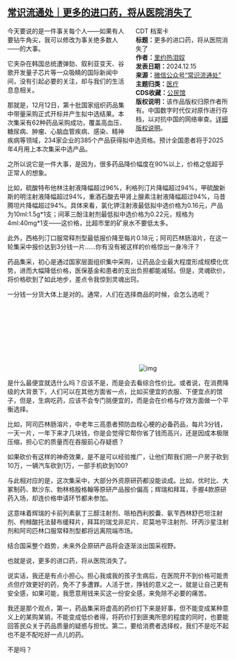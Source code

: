 <!--1734358869000-->
[常识流通处｜更多的进口药，将从医院消失了](https://chinadigitaltimes.net/chinese/714049.html)
------

<div style="width:42%;float:right;padding-left:20px;"><div class="su-spoiler su-spoiler-style-fancy su-spoiler-icon-chevron-circle" data-scroll-offset="0" data-anchor-in-url="no"><div class="su-spoiler-title" tabindex="0" role="button"><span class="su-spoiler-icon"></span>CDT 档案卡</div><div class="su-spoiler-content su-u-clearfix su-u-trim"><strong>标题：</strong>更多的进口药，将从医院消失了<br><strong>作者：</strong><a href="https://chinadigitaltimes.net/space/常识流通处" target="_blank">里约热泪奴</a><br><strong>发表日期：</strong>2024.12.15<br><strong>来源：</strong><a href="https://web.archive.org/web/https://mp.weixin.qq.com/s/NWQ3NHMg9avPUXQAA6KulA" target="_blank">微信公众号“常识流通处”</a><br><strong>主题归类：</strong><a href="https://chinadigitaltimes.net/space/医疗" target="_blank">医疗</a><br><strong>CDS收藏：</strong><a href="https://chinadigitaltimes.net/space/%E5%85%AC%E6%B0%91%E9%A6%86" target="_blank" rel="noopener">公民馆</a><br><strong>版权说明：</strong>该作品版权归原作者所有。中国数字时代仅对原作进行存档，以对抗中国的网络审查。<a href="https://chinadigitaltimes.net/chinese/copyright">详细版权说明</a>。</div></div></div><p>今天要说的是一件事关每个人——如果有人要钻牛角尖，我可以修改为事关绝多数人——的大事。</p><p>它夹杂在韩国总统遭弹劾、叙利亚变天、谷歌开发量子芯片等一众吸睛的国际新闻中间，没有引起必要的关注，却与我们的生活息息相关。</p><p>那就是，12月12日，第十批国家组织药品集中带量采购正式开标并产生拟中选结果。本次集采有62种药品采购成功，覆盖高血压、糖尿病、肿瘤、心脑血管疾病、感染、精神疾病等领域，234家企业的385个产品获得拟中选资格。预计全国患者将于2025年4月用上本次集采中选产品。</p><p>之所以说它是一件大事，是因为，很多药品降价幅度在90%以上，价格之低超乎正常人的想象。</p><p>比如，硫酸特布他林注射液降幅超过96%，利格列汀片降幅超过94%，甲硫酸新斯的明注射液降幅超过94%，重酒石酸去甲肾上腺素注射液降幅超过94%，马昔腾坦片降幅超过94%。具体来看，氯化钾注射液最低拟中选价格为0.16元，产品为10ml:1.5g*1支；间苯三酚注射剂最低拟中选价格为0.22元，规格为4ml:40mg*1支——这价格，比超市里的矿泉水不要低太多。</p><p>此外，西格列汀口服常释剂型最低报价降至每片0.18元；阿司匹林肠溶片，在这一轮集采中报价达到3分钱一片……你有没有被这样的价格惊出一身冷汗？</p><p>药品集采，初心是通过国家层面组织集中采购，让药品企业最大程度形成规模化优势，进而大幅降低价格，医保基金和患者的支出负担都能减轻。但是，灵魂砍价，将价格砍到了如此地步，差点令我惊到灵魂出窍。</p><p>一分钱一分货大体上是对的。通常，人们在选择商品的时候，会怎么选呢？</p><p><img decoding="async" src="data:image/svg+xml,%3Csvg%20xmlns='http://www.w3.org/2000/svg'%20viewBox='0%200%200%200'%3E%3C/svg%3E" alt="img" data-lazy-src="https://chinadigitaltimes.net/chinese/files/2024/12/post-714049-6760361320f55."><noscript><img decoding="async" src="https://chinadigitaltimes.net/chinese/files/2024/12/post-714049-6760361320f55." alt="img"></noscript></p><p>是什么最便宜就选什么吗？应该不是，而是会去看综合性价比。或者说，在消费降级的大背景下，人们可以在其他方面省一点，比如买便宜的衣服、下便宜点的馆子，但是，生病吃药，应该不会专门挑便宜的，而是会在价格与疗效方面做一个平衡选择。</p><p>比如，阿司匹林肠溶片，中老年三高患者预防血栓心梗的必备药品，每片3分钱，一天一片，一年下来才几块钱，你是会觉得它帮你省了钱而高兴，还是因成本极限压缩，担心它的质量而在吞服前心存疑惑？</p><p>如果砍价有这样的神奇效果，是不是可以经验推广，让他们帮我们把一户房子砍到10万，一辆汽车砍到1万，一部手机砍到100?</p><p>与此相对应的是，这次集采中，大部分外资原研药都没能谈成。比如，优时比、大冢制药、默沙东、勃林格殷格翰等原研产品报价偏高；辉瑞和拜耳，手握4款原研药入场，却连价格申请环节都未参加。</p><p>这意味着辉瑞的卡前列素氨丁三醇注射剂、哌柏西利胶囊、氨苄西林舒巴坦注射剂、枸橼酸托法替布缓释片，拜耳的瑞戈非尼片、尼莫地平注射剂、环丙沙星注射剂和阿司匹林口服常释剂型都将远离院端市场。</p><p>结合国采整个趋势，未来外企原研产品将会逐渐淡出国采视野。</p><p>也就是说，更多的进口药，将从医院消失了。</p><p>说实话，我还是有点小担心。担心我或我的孩子生病后，在医院开不到价格可能贵点但疗效更好的药，免不了多遭罪。人活于世，挣钱的意义之一，就是让自己更有安全感，如果可能，我愿意用钱来买这一份安全感，来免除不必要的痛苦。</p><p>我还是那个观点，第一，药品集采将虚高的药价打下来是好事，但不能变成某种意义上的某购某销，不能变成低价者得，将药价打到匪夷所思的程度的同时，也要能回答民众关于药品质量的疑惑与担忧。第二，要给消费者选择权，我们不是吃不起也不是不配吃好一点儿的药。</p><p>不是吗？</p><div class="addtoany_share_save_container addtoany_content addtoany_content_bottom"><div class="a2a_kit a2a_kit_size_32 addtoany_list" data-a2a-url="https://chinadigitaltimes.net/chinese/714049.html" data-a2a-title="常识流通处｜更多的进口药，将从医院消失了"><a class="a2a_button_facebook" href="https://www.addtoany.com/add_to/facebook?linkurl=https%3A%2F%2Fchinadigitaltimes.net%2Fchinese%2F714049.html&amp;linkname=%E5%B8%B8%E8%AF%86%E6%B5%81%E9%80%9A%E5%A4%84%EF%BD%9C%E6%9B%B4%E5%A4%9A%E7%9A%84%E8%BF%9B%E5%8F%A3%E8%8D%AF%EF%BC%8C%E5%B0%86%E4%BB%8E%E5%8C%BB%E9%99%A2%E6%B6%88%E5%A4%B1%E4%BA%86" title="Facebook" rel="nofollow noopener" target="_blank"></a><a class="a2a_button_twitter" href="https://www.addtoany.com/add_to/twitter?linkurl=https%3A%2F%2Fchinadigitaltimes.net%2Fchinese%2F714049.html&amp;linkname=%E5%B8%B8%E8%AF%86%E6%B5%81%E9%80%9A%E5%A4%84%EF%BD%9C%E6%9B%B4%E5%A4%9A%E7%9A%84%E8%BF%9B%E5%8F%A3%E8%8D%AF%EF%BC%8C%E5%B0%86%E4%BB%8E%E5%8C%BB%E9%99%A2%E6%B6%88%E5%A4%B1%E4%BA%86" title="Twitter" rel="nofollow noopener" target="_blank"></a><a class="a2a_button_telegram" href="https://www.addtoany.com/add_to/telegram?linkurl=https%3A%2F%2Fchinadigitaltimes.net%2Fchinese%2F714049.html&amp;linkname=%E5%B8%B8%E8%AF%86%E6%B5%81%E9%80%9A%E5%A4%84%EF%BD%9C%E6%9B%B4%E5%A4%9A%E7%9A%84%E8%BF%9B%E5%8F%A3%E8%8D%AF%EF%BC%8C%E5%B0%86%E4%BB%8E%E5%8C%BB%E9%99%A2%E6%B6%88%E5%A4%B1%E4%BA%86" title="Telegram" rel="nofollow noopener" target="_blank"></a><a class="a2a_button_reddit" href="https://www.addtoany.com/add_to/reddit?linkurl=https%3A%2F%2Fchinadigitaltimes.net%2Fchinese%2F714049.html&amp;linkname=%E5%B8%B8%E8%AF%86%E6%B5%81%E9%80%9A%E5%A4%84%EF%BD%9C%E6%9B%B4%E5%A4%9A%E7%9A%84%E8%BF%9B%E5%8F%A3%E8%8D%AF%EF%BC%8C%E5%B0%86%E4%BB%8E%E5%8C%BB%E9%99%A2%E6%B6%88%E5%A4%B1%E4%BA%86" title="Reddit" rel="nofollow noopener" target="_blank"></a><a class="a2a_button_whatsapp" href="https://www.addtoany.com/add_to/whatsapp?linkurl=https%3A%2F%2Fchinadigitaltimes.net%2Fchinese%2F714049.html&amp;linkname=%E5%B8%B8%E8%AF%86%E6%B5%81%E9%80%9A%E5%A4%84%EF%BD%9C%E6%9B%B4%E5%A4%9A%E7%9A%84%E8%BF%9B%E5%8F%A3%E8%8D%AF%EF%BC%8C%E5%B0%86%E4%BB%8E%E5%8C%BB%E9%99%A2%E6%B6%88%E5%A4%B1%E4%BA%86" title="WhatsApp" rel="nofollow noopener" target="_blank"></a><a class="a2a_button_email" href="https://www.addtoany.com/add_to/email?linkurl=https%3A%2F%2Fchinadigitaltimes.net%2Fchinese%2F714049.html&amp;linkname=%E5%B8%B8%E8%AF%86%E6%B5%81%E9%80%9A%E5%A4%84%EF%BD%9C%E6%9B%B4%E5%A4%9A%E7%9A%84%E8%BF%9B%E5%8F%A3%E8%8D%AF%EF%BC%8C%E5%B0%86%E4%BB%8E%E5%8C%BB%E9%99%A2%E6%B6%88%E5%A4%B1%E4%BA%86" title="Email" rel="nofollow noopener" target="_blank"></a><a class="a2a_button_copy_link" href="https://www.addtoany.com/add_to/copy_link?linkurl=https%3A%2F%2Fchinadigitaltimes.net%2Fchinese%2F714049.html&amp;linkname=%E5%B8%B8%E8%AF%86%E6%B5%81%E9%80%9A%E5%A4%84%EF%BD%9C%E6%9B%B4%E5%A4%9A%E7%9A%84%E8%BF%9B%E5%8F%A3%E8%8D%AF%EF%BC%8C%E5%B0%86%E4%BB%8E%E5%8C%BB%E9%99%A2%E6%B6%88%E5%A4%B1%E4%BA%86" title="Copy Link" rel="nofollow noopener" target="_blank"></a><a class="a2a_dd addtoany_share_save addtoany_share" href="https://www.addtoany.com/share"></a></div></div>
